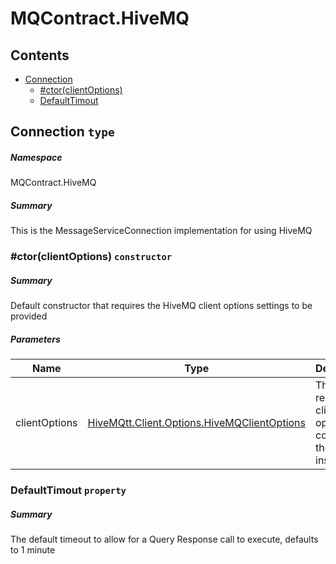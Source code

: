 <a name='assembly'></a>
# MQContract.HiveMQ

## Contents

- [Connection](#T-MQContract-HiveMQ-Connection 'MQContract.HiveMQ.Connection')
  - [#ctor(clientOptions)](#M-MQContract-HiveMQ-Connection-#ctor-HiveMQtt-Client-Options-HiveMQClientOptions- 'MQContract.HiveMQ.Connection.#ctor(HiveMQtt.Client.Options.HiveMQClientOptions)')
  - [DefaultTimout](#P-MQContract-HiveMQ-Connection-DefaultTimout 'MQContract.HiveMQ.Connection.DefaultTimout')

<a name='T-MQContract-HiveMQ-Connection'></a>
## Connection `type`

##### Namespace

MQContract.HiveMQ

##### Summary

This is the MessageServiceConnection implementation for using HiveMQ

<a name='M-MQContract-HiveMQ-Connection-#ctor-HiveMQtt-Client-Options-HiveMQClientOptions-'></a>
### #ctor(clientOptions) `constructor`

##### Summary

Default constructor that requires the HiveMQ client options settings to be provided

##### Parameters

| Name | Type | Description |
| ---- | ---- | ----------- |
| clientOptions | [HiveMQtt.Client.Options.HiveMQClientOptions](#T-HiveMQtt-Client-Options-HiveMQClientOptions 'HiveMQtt.Client.Options.HiveMQClientOptions') | The required client options to connect to the HiveMQ instance |

<a name='P-MQContract-HiveMQ-Connection-DefaultTimout'></a>
### DefaultTimout `property`

##### Summary

The default timeout to allow for a Query Response call to execute, defaults to 1 minute

